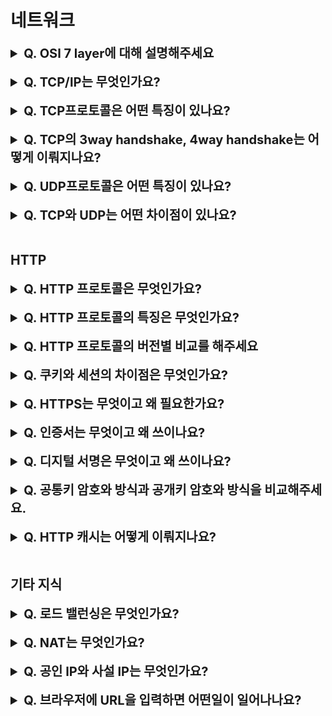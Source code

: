 # 네트워크

<details>
    <summary style="font-size : 20px;"><strong> Q. OSI 7 layer에 대해 설명해주세요</strong></summary></br>

OSI 7 Layer는 physical, link, network, transport, session, presentation, application layer로 구성되어있습니다.  

- Physical layer에서는 패킷을 전기적인 신호로 encoding하고 전기적인 신호를 패킷으로 decoding하는 과정을 진행합니다. 데이터를 전송하는 역할을 맡으며 하드웨어적으로 처리됩니다. (케이블, 허브, 리피터)
- Link layer에서는 Physical layer로 송수신되는 정보를 관리하여 안전하게 전달되도록 하는 역할입니다. 프레임에 Mac주소를 부여하고 에러 검출, 재전송의 기능을 갖고있습니다. (스위치, 브릿지)
- Network layer에서는 패킷을 전달하기위해 목적지 주소로 찾아가는 라우팅이 이뤄집니다. 
- Transport layer는 port번호를 사용해 어떤 프로세스에게 데이터를 전달할지 결정합니다. 메시지가 큰 경우 이를 나눠서 네트워크 계층으로 전달하고, 받은 패킷은 재조립하여 상위 계층으로 전달합니다.
- Session layer는 통신에 사용되는 세션을 만들고 없애는 역할을 합니다.
- Presentation layer는 데이터를 압축하고 데이터를 암호화, 복호화 하는 역할을 담당합니다.
- Application layer는 사용자 정의 애플리케이션이 실행되는 영역입니다.

</details></br>
    
<details>
    <summary style="font-size : 20px;"><strong> Q. TCP/IP는 무엇인가요?</strong></summary></br>
    
TCP/IP는 현대 인터넷에서 사용하는 네트워크 모델로서 network interface, internet, transport, application layer로 구성되어있습니다. TCP/IP는 패킷 통신 방식의 인터넷 프로토콜인 IP와 전송 계층의 TCP프로토콜로 이뤄져있습니다. IP는 패킷의 전달 여부와 순서를 보장하지않습니다. TCP는 IP위에서 동작하는 프로토콜로서 신뢰성있는 데이터 전송을 보장하고 패킷의 순서도 조립해줍니다. HTTP, FTP, SMTP등 많은 애플리케이션 프로토콜이 TCP, IP 프로토콜 위에서 동작하기 때문에 묶어서 TCP/IP라고 부르기도 합니다.

- network interface layer는 데이터의 물리적 전송을 담당하는 계층으로 OSI 7layer에서 물리 계층과 링크 계층에 해당됩니다. 
- internet layer는 패킷을 전달하기위해 목적지 주소로 찾아가는 역할을 담당합니다.
- transport layer는 데이터 전송을 담당하는 계층으로 대표적인 프로토콜로 TCP, UDP가 있습니다.
- application layer는 사용자 정의 애플리케이션이 실행되는 영역입니다.
</details></br>


<details>
    <summary style="font-size : 20px;"><strong> Q. TCP프로토콜은 어떤 특징이 있나요? </strong></summary></br>
    
TCP는 transport layer의 프로토콜로서 연결 지향형이며 신뢰성있는 데이터 전송 프로토콜입니다.

**TCP는 연결 지향형 프로토콜로서 가상회선방식을 사용합니다.**  
최초에 통신에서 3way handshake를 통해 논리적으로 가상회선을 만들어 통신에 사용합니다. 연결 종료 할 때는 4way handshake과정을 가집니다. 

**TCP는 신뢰성있는 데이터 전송 프로토콜입니다.**  
TCP는 패킷에 순서를 부여하고 수신측에서 재조립해 순서를 유지하며 오류가 난 데이터를 재전송합니다. 오류 상황은 패킷이 유실되거나, timeout, 부정 응답을 받은 상황이 있을 수 있습니다. 이때 TCP프로토콜은 재전송 기법을 사용합니다. 대표적으로 Go back N방식과 selective Repeat방식이 있는데, Go back N방식은 오류가 난 패킷 번호로부터 전체를 재전송하는 방식을 말합니다. 오류가 발생한 패킷 뒤에 정상적으로 도착한 패킷은 폐기되며 재전송되는 패킷을 기다립니다. Selective Repeat방식은 오류가 발생한 패킷만을 재전송합니다. 두 방식의 차이점은 Go Back N방식은 오류가 발생한 패킷 이후에 전체를 재전송하여 비효율적인면이 있지만 따로 버퍼를 관리가 필요 없습니다. Selective Repeat 방식은 오류가 발생한 패킷을 다시 재정렬해야하기 때문에 버퍼를 관리해야합니다. 

**TCP는 흐름제어의 특징이 있습니다.**   
수신측에서 감당할 수 없을 정도의 많은 데이터를 받게되면 버퍼 오버플로우가 발생하는데 흐름제어는 이점을 해결해줍니다. 흐름제어에 stop and wait 방식을 사용해서 정상적으로 패킷을 수신했다는 응답을 받은 다음에야 데이터를 보내는 방식도 있고, slide window방식으로 일정 윈도우 크기만큼은 확인 응답없이 전송하고 확인 응답이 도착한 경우 window를 슬라이딩해가며 다음 패킷을 전송하는 방식이 있습니다. TCP프로토콜은 헤더에 window size를 지정하여 송신측과 수신측의 window size를 조절합니다.

**TCP는 혼잡제어의 특징도 있습니다.**   
네트워크는 다같이 나눠쓰는 자원으로서 네트워크의 과부하를 막기위해 혼잡제어가 사용됩니다. 네트워크에 부하가 있는 상황에서 window사이즈를 줄이는 방식을 사용합니다. Window size는 네트워크 혼잡도를 고려한 window사이즈와 수신측에서 보내준 윈도우 크기중 작은 것을 사용합니다. 혼잡 회피의 기본적인 철학은 네트워크가 혼잡하면 윈도우 사이즈를 줄이고 아니면 늘리자는 것입니다.  

AIMD방식은 네트워크에 문제가 없다면 혼잡 윈도우 크기를 1씩증가시키고 혼잡하다면 절반으로 줄이는 방식입니다. 나중에 네트워크에 진입하는 쪽이 불리하지만 시간이 지남에 따라 윈도우 크기가 평형상태로 수렴합니다. 네트워크에 문제가 없는 상황에서 초반에 대역폭을 제대로 활용하는데 시간이 걸린다는 단점이 있습니다.   

Slow start 방식은 네트워크에 문제가 없다면 지수적으로 윈도우 크기를 늘리고 혼잡하다면 크기를 1로 만드는 방식입니다.
혼잡제어 정책에는 3ack duplicate, time out, threshold가 사용됩니다.
3ack duplicate는 네트워크에 문제가 발생해 3번의 같은 패킷 번호로 ack가 응답한 상황을 의미합니다. 이런 상황에서는 time out을 기다리지 않고 빠른 재전송을 사용합니다.
Threshold는 혼잡 윈도우크기의 임계점을 말합니다.
혼잡제어 정책은 여러가지가 있지만 기본적으로 네트워크가 혼잡하면 윈도우 사이즈를 줄이고 아니면 늘리는 철학을 가지며 3ack duplicate, time out, threshold등을 고려해 장애 상황판단하고 윈도우 사이즈를 조절합니다.

</details></br>


<details>
    <summary style="font-size : 20px;"><strong> Q. TCP의 3way handshake, 4way handshake는 어떻게 이뤄지나요?</strong></summary></br>
    

</details></br>

<details>
    <summary style="font-size : 20px;"><strong> Q. UDP프로토콜은 어떤 특징이 있나요?</strong></summary></br>
    
UDP는 transport layer에서 데이터를 데이터그램 단위로 처리하는 프로토콜로서 비연결형, 비신뢰성 전송 프로토콜입니다.
UDP는 데이터 전송 방식으로 데이터그램방식을 선택합니다. TCP와는 다르게 패킷 전송시마다 경로는 독립적이며 패킷 또한 독립적인 관계를 지닙니다.

UDP는 재전송, 혼잡제어, 연결 과정등이 없기 때문에 TCP에 비해 통신속도가 빠른 특징을 가지고 있습니다. 하지만 비신뢰성 프로토콜로서 데이터의 신뢰성보다 연속성이 중요한 스트리밍 서비스에 사용됩니다.


</details></br>

<details>
    <summary style="font-size : 20px;"><strong> Q. TCP와 UDP는 어떤 차이점이 있나요?</strong></summary></br>
    
TCP와 UDP는 체크섬을 이용하여 데이터 오류검사하며 port번호를 통해 주소를 지정하는 공통점이 있습니다. 
차이점은 TCP는 가상 회선방식의 연결형이지만 UDP는 데이터그램 방식의 비연결형 프로토콜이고 TCP는 패킷 순서를 보장하고 
재전송을 통해 신뢰성있는 데이터 전송프로토콜이지만 UDP는 패킷 순서를 보장하지 않고 수신여부를 확인하지 않습니다.
그렇기 때문에 UDP는 속도면에서는 빠르다고 할 수 있습니다. 통신 방식은 TCP는 1:1통신만 가능하지만 UDP는 1:1, 1:N, N:N통신 모두 가능합니다.

</details></br>

## HTTP
<details>
    <summary style="font-size : 20px;"><strong> Q. HTTP 프로토콜은 무엇인가요?</strong></summary></br>
    
인터넷 상에서 클라이언트와 서버가 자원을 주고 받을 때 쓰는 프로토콜을 말합니다. 
</details></br>

<details>
    <summary style="font-size : 20px;"><strong> Q. HTTP 프로토콜의 특징은 무엇인가요?</strong></summary></br>
    
**비연결성**  
비연결성은 클라이언트와 서버 사이에서 요청과 응답이 종료되면 연결을 끊는 성질입니다.
비연결성의 장점은 연결 유지를 위한 리소스가 불 필요하다는 점있습니다. 반면 동일한 클라이언트가 지속적으로 연결 해제를 반복하면 그에 따른 오버헤드가 발생하는 단점이 있습니다. 이에 대한 해결책으로 keep alive 속성이 있습니다. time out과 max connection수를 설정해 이전에 사용했던 연결을 재사용할 있습니다.

**stateless**    
상태를 유지하지 않는 성질입니다. 상태를 유지하지 않기 때문에 서버는 클라이언트가 이전에 접속한 클라이언트인지 확인할 수 없습니다. 이런 특징으로 웹사이트에 로그인했을 때, 다른 페이지로 이동하면 로그인이 해제되는 문제가 발생합니다. 이에 대한 해결책으로 쿠키와 세션이있습니다.

**응답 상태 코드**      
서버는 요청에 대한 처리 상태를 숫자로서 반환하는데 이것을 상태 코드라고 합니다.
상태 코드에 대한 요약은 아래와 같습니다.
100 ~ 109 : 요청을 받았으며 작업을 계속진행  
200 ~ 206 : 요청 성공   
300 ~ 305 : 리다이렉션   
400 ~ 415 : 클라이언트 에러   
500 ~ 505 : 서버에러   
 
**HTTP 메서드**      
클라이언트는 서버에 요청할 때 어떤 행위를 목적으로 요청을 전송하는 것인지 http메서드를 통해 명시할 수 있습니다.   
HEAD : 서버 응답이 메시지 본문없이 헤더만을 반환  
GET : 서버에게 리소스 조회        
POST : 서버에게 데이터를 메시지 body에 담아 전송, 리소스 저장   
PUT : 리소스 수정  
DELETE : 리소스 삭제    
OPTIONS : 서버가 어떤 메서드를 지원하는지 조회    

**HTTP 메시지**    
HTTP 메시지는 시작 라인(Request Line), 헤더 (Header), 본문 (Body)로 구성되어 있습니다.
Request Line은 요청시 http method, url, 프로토콜 버전, 응답시 프로토콜 버전과 상태코드가 포함됩니다.  
Header는 패킷에 대한 메타데이터를 담고 있습니다.  
Body는 메시지의 본문을 담습니다(생략 가능)
</details></br>


<details>
    <summary style="font-size : 20px;"><strong> Q. HTTP 프로토콜의 버전별 비교를 해주세요 </strong></summary></br>
    
**HTTP 0.9**  
단순한 get방식만 가능하고 http 헤더가 없었으며 html문서만 전송이 가능했습니다.

**HTTP 1.0** 
상태코드, HTTP헤더가 추가됐고 헤더의 Content-Type으로 HTML이외에 다른 문서들도 전송이 가능해졌습니다. 또한, POST, HEAD 메서드가 추가되었습니다.

**HTTP 1.1**  
OPTION, PUT, DELETE, TRACE메서드가 추가되었습니다.  

**Keep-alive**  
Keep-alive 속성이 추가되서 매 요청 마다 TCP connection을 새로 만드는 대신 일정 시간안에 재요청이 발생하면 기존의 connection을 활용하도록 하는 기능이 추가되었습니다. 

**파이프 라인**   
HTTP1.1는 기본적으로 연결당 하나의 요청과 응답을 처리하기 때문에 동시 전송 문제와 다수의 리소스를 처리하는데 있어 성능 이슈가있습니다. HTTP1.1은 파이프 라인 구조로 이런 문제를 해결하고자 했습니다. 하나의 커넥션에서 여러개의 요청과 응답을 받을 수 있으며 이전 요청의 완료를 기다리지 않고 다음 요청을 전송할 수 있습니다. 하지만, 응답은 서버의 요청 순서에 맞게 반환되야합니다. 따라서 앞선 요청에 대한 응답이 지연되는 상황이라면 그 이후 응답도 영향을 받습니다. (head of blocking 문제) 

**HTTP 2**  
HTTP2는 tls적용이 필수는 아니지만 대부분 브라우저에서 tls가 적용되어있지 않으면 HTTP1.1로 동작합니다. 

**Multiplexed Streams**    
HTTP2는 데이터의 전송 단위에서 변화가 있는데 프레임이라는 데이터 전송단위를 사용합니다. 이 프레임이 모여 하나의 요청, 응답을 의미하는 메시지를 구성하고 메시지가 모여 스트림을 구성합니다. 하나의 커넥션에서는 여러 스트림이 존재할 수 있고 스트림간 순서가 뒤섞일 수 있는데, 프레임에는 프레임 헤더가 존재하여 이를 통해 스트림을 식별할 수 있습니다. 이러한 방식은 HTTP 메시지를 독립된 프레임으로 세분화하고 이 프레임을 인터리빙한 다음, 다른 쪽에서 다시 조립할 수 있기 때문에 여러 요청과 응답을 차단없이 단일 연결을 사용해서 병렬적으로 전달할 수 있습니다. 

**헤더 압축**    
HTTP1.1은 여러 요청에서 쿠키 정보를 포함하여 동일한 헤더를 중복해서 전송하여 데이터 전송량이 많았습니다. HTTP2는 Header Table을 사용해서 중복 Header는 index값을 전송하고 중복되지않은 Header정보는 허프만 코드로 인코딩하여 필드의 개별 값을 압축합니다. 이러한 방식을 HPACK 압축 방식으로 부르고 전송되는 데이터의 양을 줄일 수 있습니다.

**서버 푸시**  
기존의 http 1.1버전에서 하나의 요청에대해 하나의 응답을 반환했다면 HTTP 2는 server push를 사용해서 클라이언트가 요청한 리소스 이외에도 다른 리소스를 포함하여 응답할 수 있습니다. HTTP1.1에서는 HTML문서를 요청하면 브라우저에서 태그를 파싱하고 추가적으로 필요한 리소스를 다시 요청하지만, HTTP2는 이런 추가적인 리소스를 포함해서 응답해줄 수 있습니다. 따라서 하나의 요청에 여러 응답을 반환할 수 있어 데이터 전송효율을 높일 수 있습니다. (PUSH_PROMISE 프레임을 사용하면 서버가 푸시한 리소스를 요청하지 않도록 할 수 있음)

</details></br>

<details>
    <summary style="font-size : 20px;"><strong> Q. 쿠키와 세션의 차이점은 무엇인가요?</strong></summary></br>
    
쿠키는 key, value형태의 데이터입니다. 브라우저에 쿠키를 저장하고 서버로 요청시 쿠키와 함께 전송하는 방식입니다. 브라우저를 종료해도 만료시간이 지나지않으면 쿠키가 삭제되지않습니다.

세션은 서버에 사용자의 정보를 저장하는 구조입니다. 서버가 세션을 관리해야하므로 사용자가 늘어날 시 서버에 부담을 줄 있습니다. 클라이언트는 서버에 접속하면 세션 id를 발급받고 세션 id에 대해 쿠키를 만들어 저장합니다. 이후 이 쿠키를 서버로 요청할 때 같이 전송합니다. 브라우저를 종료하면 만료시간에 상관없이 쿠키가 삭제됩니다.

세션도 결국 쿠키를 사용하지만 둘의 차이점은 정보가 저장되는 위치입니다. 또한, 라이프사이클이 다릅니다. 세션이 서버에서 처리되기 때문에 보안면에서 우수하지만 세션이 많을수록 서버에 부하가 발생합니다.

</details></br>

<details>
    <summary style="font-size : 20px;"><strong> Q. HTTPS는 무엇이고 왜 필요한가요?</strong></summary></br>
    
Https는 기존 http프로토콜에 ssl, tls계층을 추가한 프로토콜 입니다. https가 등장한 이유는 http가 보안상 취약하기 때문입니다. 
http의 문제점은 암호화 되지 않은 평문으로 도청이 가능하며, 통신 상대를 확인하지 않기 때문에 위장한 상대에게 요청,응답을 보낼 수도 있고, 
메시지의 내용이 변조되어 도착하는 중간자 공격을 받을 수 도 있습니다. https는 공개키, 공통키를 사용한 방식으로 메시지를 암호화하고, 
인증서를 통해 통신 상대를 증명하며, 디지털 서명을 통해 데이터 위조를 확인할 수 있습니다.
</details></br>

<details>
    <summary style="font-size : 20px;"><strong> Q. 인증서는 무엇이고 왜 쓰이나요?</strong></summary></br>
    
https에서 통신상대를 확인할 때 인증서가 사용됩니다. 인증서가 사용되는 절차는 다음과 같습니다.
먼저, 서버는 서버의 정보와 공개키를 CA(제 3 인증기관)에 제출합니다. 인증기관에서는 공개키에 디지털 서명을하고 공개키를 담은 인증서를 만들어 발급해줍니다. 
서버는 클라이언트의 요청이오면 인증서를 전송하고, 클라이언트는 사전에 브라우저에 내장된 인증기관의 공개키를 사용해 복호화합니다. 
이 작업을 통해 웹서버의 공개키를 인증기관이 진짜 인증했다는 사실을 파악하며 서버의 공개키를 신뢰할 수 있습니다. 
</details></br>

<details>
    <summary style="font-size : 20px;"><strong> Q. 디지털 서명은 무엇이고 왜 쓰이나요?</strong></summary></br>
    
디지털 서명은 메시지의 위조를 검증하는데 사용합니다. 송신자의 원본 데이터를 해싱하고 private key로 암호화합니다. 
암호화된 내용을 메시지에 추가해 전송하면 수신자는 송신자의 public key로 암호화된 메시지를 복호화합니다.
복호화된 메시지와 원본 데이터를 해싱한 결과가 같으면 데이터의 변조가 이뤄지지 않았다는 사실을 알 수 있습니다.
</details></br>

<details>
    <summary style="font-size : 20px;"><strong> Q. 공통키 암호와 방식과 공개키 암호와 방식을 비교해주세요.</strong></summary></br>
    
공통키 방식은 클라이언트와 서버가 동일한 키를 암호화, 복호화에 사용합니다. 공통키 방식에는 딜레마가 존재하는데, 키를 교환하지 않으면 암호화 통신을 할 수 없고, 키를 교환한다면 공통키는 탈취당할 위험이 있습니다.   
공개키 암호화 방식은 누구에게나 공개하는 공개키와 비밀키를 가지고 암호화를 진행합니다. 클라이언트는 서버의 공개키로 메시지를 암호화하고 서버는 비밀키로 내용을 복호화합니다. 비밀키를 전달하는 과정이 없어 안전한 방식이지만 처리 속도가 느립니다.
https는 두 방식을 혼합하여 사용합니다. 안전한 키 교환을 위해 공개키 암호화 방식으로 공통키를 교환하는 과정을 거치고 그 이후에는 공통키로 통신합니다. 
</details></br>

<details>
    <summary style="font-size : 20px;"><strong> Q. HTTP 캐시는 어떻게 이뤄지나요?</strong></summary></br>
    
HTTP 캐시는 헤더에 관련 값을 설정하므로서 캐시할 수 있습니다.

**Last Modified : 마지막 수정 시간**
1.	브라우저는 최초의 응답을 받은 last modified를 if-modified-since헤더에 포함 시켜 요청을 전송
2.	서버측에서 파일의 수정 시간을 확인해보고 if-modified-since와 동일하다면 304 not modified응답, 다르면 200 ok 응답과 새로운 last-modified를 응답 헤더에 전송
3.	브라우저는 304라면 캐시된 컨텐츠를 로드, 200이라면 새로 컨텐츠를 받은 뒤 last-modified를 업데이트  

**Etag : 리소스에 대한 고유 값**
1.	브라우저는 최초 응답으로 받은 etag를 if-none-match라는 헤더에 포함시켜 페이지를 요청
2.	서버는 요청 파일의 etag값을 if-none-match에 담긴 값과 비교해서 동일하면 304 not modified,  다르면 200 ok와 새로운 etag값을 헤더에 담아 응답
3.	브라우저는 304라면 캐시된 컨텐츠를 로드, 200이라면 새로 컨텐츠를 받은 뒤 last-mofified를 업데이트 


**Expire : 캐시 만료 시간**
1.	브라우저는 최초 받은 expires 시간을 비교해서 기간 내라면 서버에게 요청을 보내지 않고 바로 캐시된 컨텐츠를 로드합니다. 만약 기간이 만료되었다면 저장된 캐시에 대한 validation 작업을 수행합니다.

**Cache Controll : 캐시 매커니즘을 정하는 헤더, no-cache, no-store, max-age등을 설정가능**
1.	브라우저는 최초 응답 시 받은 Cache-control중 max-age값을 GMT와 비교해서 기간내 라면 서버를 거치치않고 캐시된 컨텐츠를 로드합니다. 만약 기간이 만료되었다면 저장된 캐시에대한 validation 작업을 수행합니다.

Cache Controll의 max-age는 Expire보다 우선시 됩니다.


</details></br>

## 기타 지식
<details>
    <summary style="font-size : 20px;"><strong> Q. 로드 밸런싱은 무엇인가요?</strong></summary></br>
    
로드 밸런서는 부하를 분산하는 역할을 합니다. 서버의 규모가 커질수록 scale out하여 서버를 증설할 수 있는데 로드 밸런서는 여러 서버에 대하여 요청을 나눠주는 기능을 수행합니다.

로드 밸런서 알고리즘에는 RR, WRR, IP Hash, Least Connection방식등이 있습니다. RR는 여러 서버에 대하여 순차적으로 부하를 분산하는 방식이고 WRR은 RR방식에 가중치를 주어 부하를 분산합니다. RR방식은 서버 스펙이 유사할 때, WRR방식은 서버 사양에 차이가 있을 떄 활용합니다. IP HASH방식은 ip주소를 해싱하여 특정 서버로 연결해줍니다. 같은 ip에 대해 동일한 서버와의 연결을 보장합니다. least connection방식은 요청이 들어온 시점에서 가장 적은 연결상태를 보이는 서버에게 요청을 보냅니다.
</details></br>

<details>
    <summary style="font-size : 20px;"><strong> Q. NAT는 무엇인가요? </strong></summary></br>
    
NAT는 Network Address Translation으로 네트워크 주소를 변환하는 기술을 의미합니다. NAT는 사설 ip와 공인 ip사이에 변환을 담당합니다. 즉, 내부망에서는 사설 IP를 사용하고 외부와 통신할 때 NAT를 거쳐 공인 IP주소로 변환합니다. 외부와 통신하는 관점에서 내부 사설 IP를 노출하지 않아 보안에 유리합니다. NAT는 static NAT, dynamic NAT, PAT등의 방식이 있습니다. Static NAT는 1:1통신에 사용되며 사설 IP와 공인 IP가 1:1로 대응하여 외부에서도 사설IP로 접근 할 수 있게 하는 방식입니다. Dynamic NAT는 공인 IP주소 보다 사설 IP주소가 많을 때 사용하는 방식으로, 사설 IP를 pool로 만들어 주소를 mapping시키는 작업을 진행합니다. NAT테이블에 매핑정보를 동적으로 기록하는 방식입니다. PAT방식은 1:N방식으로 사용되며 하나의 공인 IP에 포트번호를 할당하여 사설 IP와 연결하는 방식을 말합니다. 
</details></br>

<details>
    <summary style="font-size : 20px;"><strong> Q. 공인 IP와 사설 IP는 무엇인가요?</strong></summary></br>
    
공인 아이피는 세계에서 단 하나만 존재하는 IP주소입나다. ISP(인터넷 서비스 공급자)로부터 공인 ip할당 받고 공인 ip를 사용하여 외부와 통신할 수 있습니다.
사설 아이피는 공인 ip의 부족으로 사설 ip의 개념이 등장했습니다. 공유기를 이용해 만들 수 있는 가상의 IP주소로서 가상ip, 로컬 ip라고도 불리며 외부에서 사설 ip에 직접 접근할 수 없습니다. 
먼저 공인 IP에 접근한 뒤 사설 ip에 접근 할 수 있습니다. 즉, 내부망 전용 ip라고 생각할 수 있습니다.

</details></br>

<details>
    <summary style="font-size : 20px;"><strong> Q. 브라우저에 URL을 입력하면 어떤일이 일어나나요?</strong></summary></br>
    
1. 브라우저에 url을 입력합니다.     
2. 브라우저에서는 url의 내용을 파싱하여 프로토콜, url, 포트번호등의 정보를 확인합니다.   
3. HSTS를 조회합니다. HSTS는 요청하는 서버에서 HTTPS통신을 사용한다고 브라우저에 알리는 보안기능으로서 HSTS목록에 있다면 요청을 HTTPS로 보냅니다.    
4. DNS서버를 사용하여 도메인 주소를 IP로 변환합니다.  
5. ARP를 통해 IP주소를 MAC주소로 변환합니다. ARP는 네트워크 계층의 주소와 링크 계층 주소 사이의 변환을 담당하는 IP프로토콜입니다. 랜카드에 있는 MAC주소를 얻어옵니다.      
6. 데이터를 전송하기위해 소켓을 열고 대상서버와 TCP프로토콜을 사용해 연결합니다.  이 과정에서 3way handshake가 일어납니다. 만약 https통신을 사용한다면 추가적으로 SSL 네고시에이션 과정을 거칩니다.   
7. https/ http 프로토콜을 사용하여 요청, 응답합니다.   
8. 통신이 종료되면 연결을 해제하기 위해 4way handshake가 수행됩니다.   
9. 브라우저에서 수신한 응답을 해석해서 랜더링해줍니다.     
</details></br>




